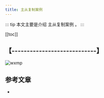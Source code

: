```yaml
---
title: 主从复制案例
---
```


::: tip
本文主要是介绍 主从复制案例 。
:::

[[toc]]

## 【----------------------------】
<img class= "zoom-custom-imgs" :src="$withBase('/assets/img/db/mysqlbasic/intro-1.png')" alt="wxmp">



## 参考文章
* 